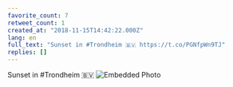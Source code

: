 ```yaml
---
favorite_count: 7
retweet_count: 1
created_at: "2018-11-15T14:42:22.000Z"
lang: en
full_text: "Sunset in #Trondheim 🇧🇻 https://t.co/PGNfpWn9TJ"
replies: []
---
```


Sunset in #Trondheim 🇧🇻
![Embedded Photo](https://twitter-media-coderbyheart.s3.eu-north-1.amazonaws.com/1063079768218841088-DsDRaHvX0AEASbd.jpg)
